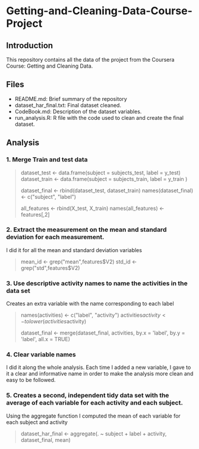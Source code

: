 # Getting-and-Cleaning-Data-Course-Project

## Introduction 
This repository contains all the data of the project from the Coursera Course: Getting and Cleaning Data.

## Files
+ README.md: Brief summary of the repository
+ dataset_har_final.txt: Final dataset cleaned. 
+ CodeBook.md: Description of the dataset variables. 
+ run_analysis.R: R file with the code used to clean and create the final dataset.


## Analysis

### 1. Merge Train and test data
>dataset_test <- data.frame(subject = subjects_test,  label = y_test)
>dataset_train <- data.frame(subject = subjects_train, label = y_train )
>
>dataset_final <- rbind(dataset_test, dataset_train)
>names(dataset_final) <- c("subject", "label")
>
>all_features <- rbind(X_test, X_train)
>names(all_features) <- features[,2]


### 2. Extract the measurement on the mean and standard deviation for each measurement.
I did it for all the mean and standard deviation variables

>mean_id <- grep("mean",features$V2)
>std_id <- grep("std",features$V2)

### 3. Use descriptive activity names to name the activities in the data set
Creates an extra variable with the name corresponding to each label 
>names(activities) <- c("label", "activity")
>activities$activity <- tolower(activities$activity)
>
>dataset_final <- merge(dataset_final, activities, by.x = 'label', by.y = 'label', all.x = TRUE)

### 4. Clear variable names
I did it along the whole analysis. Each time I added a new variable, I gave to it a clear and informative name in order to make the analysis more clean and easy to be followed.


### 5. Creates a second, independent tidy data set with the average of each variable for each activity and each subject.
Using the aggregate function I computed the mean of each variable for each subject and activity

>dataset_har_final <- aggregate(. ~ subject + label + activity, dataset_final, mean)
